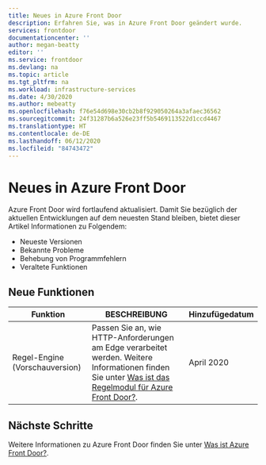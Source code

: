 ```yaml
---
title: Neues in Azure Front Door
description: Erfahren Sie, was in Azure Front Door geändert wurde.
services: frontdoor
documentationcenter: ''
author: megan-beatty
editor: ''
ms.service: frontdoor
ms.devlang: na
ms.topic: article
ms.tgt_pltfrm: na
ms.workload: infrastructure-services
ms.date: 4/30/2020
ms.author: mebeatty
ms.openlocfilehash: f76e54d698e30cb2b8f929050264a3afaec36562
ms.sourcegitcommit: 24f31287b6a526e23ff5b5469113522d1ccd4467
ms.translationtype: HT
ms.contentlocale: de-DE
ms.lasthandoff: 06/12/2020
ms.locfileid: "84743472"
---
```

# <a name="whats-new-in-azure-front-door"></a>Neues in Azure Front Door

Azure Front Door wird fortlaufend aktualisiert. Damit Sie bezüglich der aktuellen Entwicklungen auf dem neuesten Stand bleiben, bietet dieser Artikel Informationen zu Folgendem:

- Neueste Versionen
- Bekannte Probleme
- Behebung von Programmfehlern
- Veraltete Funktionen

## <a name="new-features"></a>Neue Funktionen

|Funktion  |BESCHREIBUNG  |Hinzufügedatum  |
|---------|---------|---------|
| Regel-Engine (Vorschauversion) | Passen Sie an, wie HTTP-Anforderungen am Edge verarbeitet werden. Weitere Informationen finden Sie unter [Was ist das Regelmodul für Azure Front Door?](front-door-rules-engine.md). |April 2020 |


## <a name="next-steps"></a>Nächste Schritte

Weitere Informationen zu Azure Front Door finden Sie unter [Was ist Azure Front Door?](front-door-overview.md).
